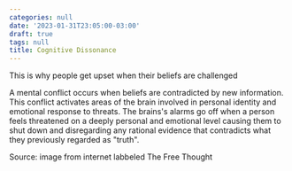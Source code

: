 ```yaml
---
categories: null
date: '2023-01-31T23:05:00-03:00'
draft: true
tags: null
title: Cognitive Dissonance
---
```


This is why people get upset when their beliefs are challenged

A mental conflict occurs when beliefs are contradicted by new information. This conflict activates areas of the brain involved in personal identity and emotional response to threats. The brains's alarms go off when a person feels threatened on a deeply personal and emotional level causing them to shut down and disregarding any rational evidence that contradicts what they previously regarded as "truth".

Source: image from internet labbeled The Free Thought